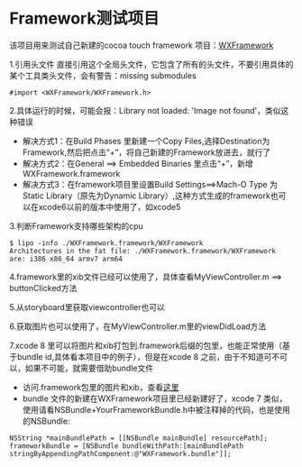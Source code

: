 # Framework测试项目
该项目用来测试自己新建的cocoa touch framework 项目：[WXFramework](https://github.com/xsailor511/WXFramework)

1.引用头文件
直接引用这个全局头文件，它包含了所有的头文件，不要引用具体的某个工具类头文件，会有警告：missing submodules

```
#import <WXFramework/WXFramework.h>

```

2.具体运行的时候，可能会报：Library not loaded: 'Image not found'，类似这种错误

* 解决方式1：在Build Phases 里新建一个Copy Files,选择Destination为Framework,然后把点击“+”，将自己新建的Framework放进去，就行了
* 解决方式2：在General ==> Embedded Binaries 里点击“+”，新增WXFramework.framework
* 解决方式3：在framework项目里设置Build Settings==>Mach-O Type 为Static Library（原先为Dynamic Library）,这种方式生成的framework也可以在xcode6以前的版本中使用了，如xcode5

3.判断Framework支持哪些架构的cpu

```
$ lipo -info ./WXFramework.framework/WXFramework 
Architectures in the fat file: ./WXFramework.framework/WXFramework are: i386 x86_64 armv7 arm64 

```

4.framework里的xib文件已经可以使用了，具体查看MyViewController.m  ==> buttonClicked方法

5.从storyboard里获取viewcontroller也可以

6.获取图片也可以使用了，在MyViewController.m里的viewDidLoad方法

7.xcode 8 里可以将图片和xib打包到.framework后缀的包里，也能正常使用（基于bundle id,具体看本项目中的例子），但是在xcode 8 之前，由于不知道可不可以，如果不可能，就需要借助bundle文件

* 访问.framework包里的图片和xib，查看[这里](http://www.jianshu.com/p/3bc8ea7b88ce)
* bundle 文件的新建在WXFramework项目里已经新建好了，xcode 7 类似，使用请看NSBundle+YourFrameworkBundle.h中被注释掉的代码，也是使用的NSBundle:

```
NSString *mainBundlePath = [[NSBundle mainBundle] resourcePath];
frameworkBundle = [NSBundle bundleWithPath:[mainBundlePath stringByAppendingPathComponent:@"WXFramework.bundle"]];
```
